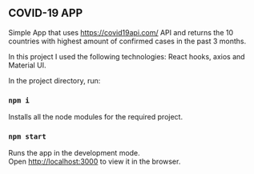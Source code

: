 
## COVID-19 APP 
Simple App that uses https://covid19api.com/ API and returns the 10 countries with highest amount of confirmed cases in the past 3 months.

In this project I used the following technologies: 
React hooks, axios and Material UI.



In the project directory, run:

### `npm i`
Installs all the node modules for the required project.

### `npm start`

Runs the app in the development mode.<br />
Open [http://localhost:3000](http://localhost:3000) to view it in the browser.



